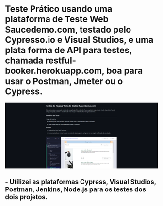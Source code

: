 # Teste Prático usando uma plataforma de Teste Web Saucedemo.com, testado pelo Cypresso.io e Visual Studios, e uma plata forma de API para testes, chamada restful-booker.herokuapp.com, boa para usar o Postman, Jmeter ou o Cypress.

<div>
    <img width="1920" src="./imagem.projeto/Screenshot 2024-11-27 153805.png">
</div>

## - Utilizei as plataformas Cypress, Visual Studios, Postman, Jenkins, Node.js para os testes dos dois projetos.
